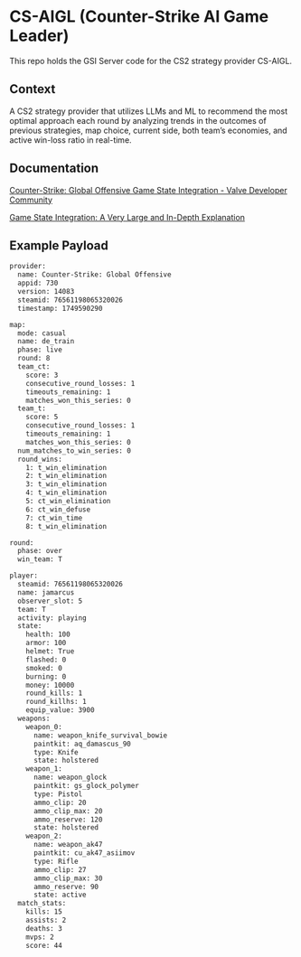 # CS-AIGL (Counter-Strike AI Game Leader)

This repo holds the GSI Server code for the CS2 strategy provider CS-AIGL. 

## Context
A CS2 strategy provider that utilizes LLMs and ML to recommend the most optimal approach each round by analyzing trends 
in the outcomes of previous strategies, map choice, current side, both team’s economies, and active win-loss ratio in 
real-time.

## Documentation
[Counter-Strike: Global Offensive Game State Integration - Valve Developer Community](https://developer.valvesoftware.com/wiki/Counter-Strike:_Global_Offensive_Game_State_Integration)

[Game State Integration: A Very Large and In-Depth Explanation](https://www.reddit.com/r/GlobalOffensive/comments/cjhcpy/game_state_integration_a_very_large_and_indepth/?sort=new)

## Example Payload
```bash
provider:
  name: Counter-Strike: Global Offensive
  appid: 730
  version: 14083
  steamid: 76561198065320026
  timestamp: 1749590290

map:
  mode: casual
  name: de_train
  phase: live
  round: 8
  team_ct:
    score: 3
    consecutive_round_losses: 1
    timeouts_remaining: 1
    matches_won_this_series: 0
  team_t:
    score: 5
    consecutive_round_losses: 1
    timeouts_remaining: 1
    matches_won_this_series: 0
  num_matches_to_win_series: 0
  round_wins:
    1: t_win_elimination
    2: t_win_elimination
    3: t_win_elimination
    4: t_win_elimination
    5: ct_win_elimination
    6: ct_win_defuse
    7: ct_win_time
    8: t_win_elimination

round:
  phase: over
  win_team: T

player:
  steamid: 76561198065320026
  name: jamarcus
  observer_slot: 5
  team: T
  activity: playing
  state:
    health: 100
    armor: 100
    helmet: True
    flashed: 0
    smoked: 0
    burning: 0
    money: 10000
    round_kills: 1
    round_killhs: 1
    equip_value: 3900
  weapons:
    weapon_0:
      name: weapon_knife_survival_bowie
      paintkit: aq_damascus_90
      type: Knife
      state: holstered
    weapon_1:
      name: weapon_glock
      paintkit: gs_glock_polymer
      type: Pistol
      ammo_clip: 20
      ammo_clip_max: 20
      ammo_reserve: 120
      state: holstered
    weapon_2:
      name: weapon_ak47
      paintkit: cu_ak47_asiimov
      type: Rifle
      ammo_clip: 27
      ammo_clip_max: 30
      ammo_reserve: 90
      state: active
  match_stats:
    kills: 15
    assists: 2
    deaths: 3
    mvps: 2
    score: 44
```
